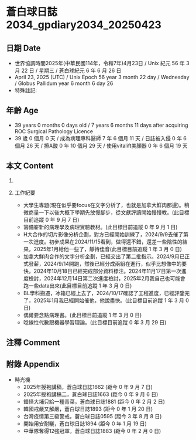 [_metadata_:encoding]: - "utf-8"
[_metadata_:language]: - "zh-Hant-TW"
[_metadata_:fileformat]: - "markdown"
[_metadata_:MIME_type]: - "text/plain"
[_metadata_:markdown_version]: - "commonmark version 0.30"
[_metadata_:markdown_spec]: - "https://spec.commonmark.org/0.30/"

# 蒼白球日誌2034_gpdiary2034_20250423 #

## 日期 Date ##

* 世界協調時間2025年(中華民國114年，令和7年)4月23日 / Unix 紀元 56 年 3 月 22 日 / 星期三 / 蒼白球紀元 6 年 6 月 26 日
* April 23, 2025 (UTC) / Unix Epoch 56 year 3 month 22 day / Wednesday / Globus Pallidum year 6 month 6 day 26
* 特殊註記:

## 年齡 Age ##

* 39 years 0 months 0 days old / 7 years 6 months 11 days after acquiring ROC Surgical Pathology Licence
* 39 歲 0 個月 0 天 / 成為病理專科醫師 7 年 6 個月 11 天 / 日誌被入侵 0 年 6 個月 26 天 / 擦A酸 0 年 10 個月 29 天 / 使用vitalift美顏器 0 年 6 個月 19 天

## 本文 Content ##

1. 

2. 工作紀要

    - 大學生專題(現在似乎要focus在文字分析了，也就是加拿大鮮肉那邊)。稍微商量一下以後大概下學期先放慢腳步，從文獻評讀開始慢慢教。(此目標目前追蹤 0 年 9 月 7 日)
    - 籌備嶄新的病理學及病理實驗教材。(此目標目前追蹤 0 年 9 月 1 日)
    - H大合作的切片影像分析企劃，對方已經開始訓練了，2024/9/9去催了第一次進度。初步成果在2024/11/15看到，做得還不錯，還差一些陰性的結果，2025年1月給他一些了，靜待佳音(此目標目前追蹤 1 年 3 月 0 日)
    - 加拿大鮮肉合作的文字分析企劃，已經交出了第二批指示。2024/9月已正式發薪，2024/9/14開跑，然後已經分成兩組在進行，似乎比想像中的要快，2024年10月18日已經完成部分資料標注。2024年11月17日第一次進度檢討，2024年12月14日第二次進度檢討，2025年2月我自己也可能會跑一些data出來(此目標目前追蹤 1 年 3 月 0 日)
    - BL學科搬遷，冰箱已經上去了，2024/10/17確認了工程進度，已經評鑒完了，2025年1月我已經開始催他，他說盡快。(此目標目前追蹤 1 年 3 月 0 日)
    - 偶爾要念點病理書。(此目標目前追蹤 1 年 3 月 0 日)
    - 唸線性代數跟機器學習理論。(此目標目前追蹤 0 年 3 月 29 日)

## 注釋 Comment ##


## 附錄 Appendix ##

* 時光機
    - 2025年授袍講稿，蒼白球日誌1662 (距今 0 年 9 月 7 日)
    - 2025年授袍講稿二，蒼白球日誌1663 (距今 0 年 9 月 6 日)
    - 錯怪大埔只給一種青菜，蒼白球日誌1881 (距今 0 年 2 月 2 日)
    - 韓國戒嚴又解嚴，蒼白球日誌1893 (距今 0 年 1 月 20 日)
    - 台灣疫情第三級警戒，蒼白球日誌0595 (距今 3 年 8 月 8 日)
    - 開始用安耐曬，蒼白球日誌1894 (距今 0 年 1 月 19 日)
    - 中華隊奪得12強冠軍，蒼白球日誌1883 (距今 0 年 2 月 0 日)
